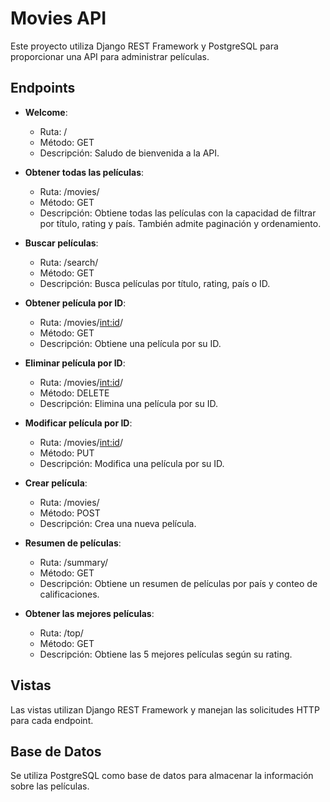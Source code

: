 # Movies API

Este proyecto utiliza Django REST Framework y PostgreSQL para proporcionar una API para administrar películas.

## Endpoints

- **Welcome**: 
  - Ruta: /
  - Método: GET
  - Descripción: Saludo de bienvenida a la API.

- **Obtener todas las películas**: 
  - Ruta: /movies/
  - Método: GET
  - Descripción: Obtiene todas las películas con la capacidad de filtrar por título, rating y país. También admite paginación y ordenamiento.

- **Buscar películas**: 
  - Ruta: /search/
  - Método: GET
  - Descripción: Busca películas por título, rating, país o ID.

- **Obtener película por ID**: 
  - Ruta: /movies/<int:id>/
  - Método: GET
  - Descripción: Obtiene una película por su ID.

- **Eliminar película por ID**: 
  - Ruta: /movies/<int:id>/
  - Método: DELETE
  - Descripción: Elimina una película por su ID.

- **Modificar película por ID**: 
  - Ruta: /movies/<int:id>/
  - Método: PUT
  - Descripción: Modifica una película por su ID.

- **Crear película**: 
  - Ruta: /movies/
  - Método: POST
  - Descripción: Crea una nueva película.

- **Resumen de películas**: 
  - Ruta: /summary/
  - Método: GET
  - Descripción: Obtiene un resumen de películas por país y conteo de calificaciones.

- **Obtener las mejores películas**: 
  - Ruta: /top/
  - Método: GET
  - Descripción: Obtiene las 5 mejores películas según su rating.

## Vistas

Las vistas utilizan Django REST Framework y manejan las solicitudes HTTP para cada endpoint.

## Base de Datos

Se utiliza PostgreSQL como base de datos para almacenar la información sobre las películas.



